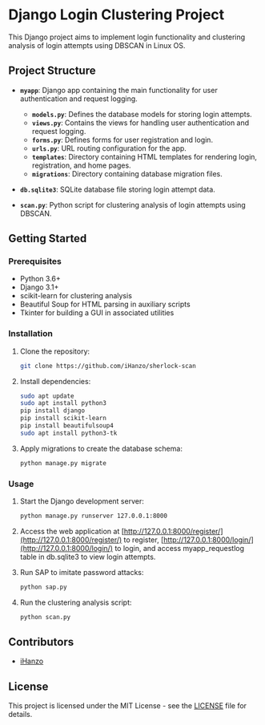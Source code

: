 # Django Login Clustering Project

This Django project aims to implement login functionality and clustering analysis of login attempts using DBSCAN in Linux OS.

## Project Structure

- **`myapp`**: Django app containing the main functionality for user authentication and request logging.
  - **`models.py`**: Defines the database models for storing login attempts.
  - **`views.py`**: Contains the views for handling user authentication and request logging.
  - **`forms.py`**: Defines forms for user registration and login.
  - **`urls.py`**: URL routing configuration for the app.
  - **`templates`**: Directory containing HTML templates for rendering login, registration, and home pages.
  - **`migrations`**: Directory containing database migration files.

- **`db.sqlite3`**: SQLite database file storing login attempt data.

- **`scan.py`**: Python script for clustering analysis of login attempts using DBSCAN.

## Getting Started

### Prerequisites

- Python 3.6+
- Django 3.1+
- scikit-learn for clustering analysis
- Beautiful Soup for HTML parsing in auxiliary scripts
- Tkinter for building a GUI in associated utilities

### Installation

1. Clone the repository:

    ```bash
    git clone https://github.com/iHanzo/sherlock-scan
    ```

2. Install dependencies:

    ```bash
    sudo apt update
    sudo apt install python3
    pip install django
    pip install scikit-learn
    pip install beautifulsoup4
    sudo apt install python3-tk
    ```

3. Apply migrations to create the database schema:

    ```bash
    python manage.py migrate
    ```

### Usage

1. Start the Django development server:

    ```bash
    python manage.py runserver 127.0.0.1:8000
    ```

2. Access the web application at [http://127.0.0.1:8000/register/](http://127.0.0.1:8000/register/) to register, [http://127.0.0.1:8000/login/](http://127.0.0.1:8000/login/) to login, and access myapp_requestlog table in db.sqlite3 to view login attempts.

3. Run SAP to imitate password attacks:

    ```bash
    python sap.py
    ```

4. Run the clustering analysis script:

    ```bash
    python scan.py
    ```

## Contributors

- [iHanzo](https://github.com/iHanzo)

## License

This project is licensed under the MIT License - see the [LICENSE](LICENSE) file for details.

